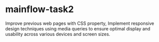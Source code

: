 # mainflow-task2
Improve previous web pages with CSS property, Implement responsive design techniques using media queries to ensure optimal display and usability across various devices and screen sizes.

